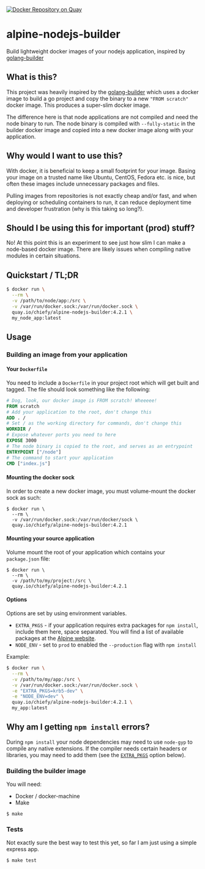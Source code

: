 [![Docker Repository on Quay](https://quay.io/repository/chiefy/alpine-nodejs-builder/status "Docker Repository on Quay")](https://quay.io/repository/chiefy/alpine-nodejs-builder)

# alpine-nodejs-builder
Build lightweight docker images of your nodejs application, inspired by [golang-builder](https://github.com/CenturyLinkLabs/golang-builder)

## What is this?
This project was heavily inspired by the [golang-builder](https://github.com/CenturyLinkLabs/golang-builder) which uses a docker image to build a go project and copy the binary to a new `"FROM scratch"` docker image. This produces a super-slim docker image.

The difference here is that node applications are not compiled and need the node binary to run. The node binary is compiled with `--fully-static` in the builder docker image and copied into a new docker image along with your application.

## Why would I want to use this?
With docker, it is beneficial to keep a small footprint for your image. Basing your image on a trusted name like Ubuntu, CentOS, Fedora etc. is nice, but often these images include unnecessary packages and files.

Pulling images from repositories is not exactly cheap and/or fast, and when deploying or scheduling containers to run, it can reduce deployment time and developer frustration (why is this taking so long?).

## Should I be using this for important (prod) stuff?
No! At this point this is an experiment to see just how slim I can make a node-based docker image. There are likely issues when compiling native modules in certain situations.

## Quickstart / TL;DR
```bash
$ docker run \
  --rm \
  -v /path/to/node/app:/src \
  -v /var/run/docker.sock:/var/run/docker.sock \
  quay.io/chiefy/alpine-nodejs-builder:4.2.1 \
  my_node_app:latest
```

## Usage

### Building an image from your application

#### Your `Dockerfile`
You need to include a `Dockerfile` in your project root which will get built and tagged. The file should look something like the following:
```Dockerfile
# Dog, look, our docker image is FROM scratch! Wheeeee!
FROM scratch
# Add your application to the root, don't change this
ADD . /
# Set / as the working directory for commands, don't change this
WORKDIR /
# Expose whatever ports you need to here
EXPOSE 3000
# The node binary is copied to the root, and serves as an entrypoint
ENTRYPOINT ["/node"]
# The command to start your application
CMD ["index.js"]
```

#### Mounting the docker sock
In order to create a new docker image, you must volume-mount the docker sock as such:
```
$ docker run \
  --rm \
  -v /var/run/docker.sock:/var/run/docker/sock \
  quay.io/chiefy/alpine-nodejs-builder:4.2.1
```

#### Mounting your source application
Volume mount the root of your application which contains your `package.json` file:
```
$ docker run \
  --rm \
  -v /path/to/my/project:/src \
  quay.io/chiefy/alpine-nodejs-builder:4.2.1
```

#### Options
Options are set by using environment variables.

  * `EXTRA_PKGS` - if your application requires extra packages for `npm install`, include them here, space separated. You will find a list of available packages at the [Alpine website](https://pkgs.alpinelinux.org/packages).
  * `NODE_ENV` - set to `prod` to enabled the `--production` flag with `npm install`

Example:
```bash
$ docker run \
  --rm \
  -v /path/to/my/app:/src \
  -v /var/run/docker.sock:/var/run/docker.sock \
  -e "EXTRA_PKGS=krb5-dev" \
  -e "NODE_ENV=dev" \
  quay.io/chiefy/alpine-nodejs-builder:4.2.1 \
  my_app:latest
```

## Why am I getting `npm install` errors?
During `npm install` your node dependencies may need to use `node-gyp` to compile any native extensions. If the compiler needs certain headers or libraries, you may need to add them (see the [`EXTRA_PKGS`](#options) option below).


### Building the builder image

You will need:
  * Docker / docker-machine
  * Make

```
$ make
```

### Tests
Not exactly sure the best way to test this yet, so far I am just using a simple express app.
```
$ make test
```
